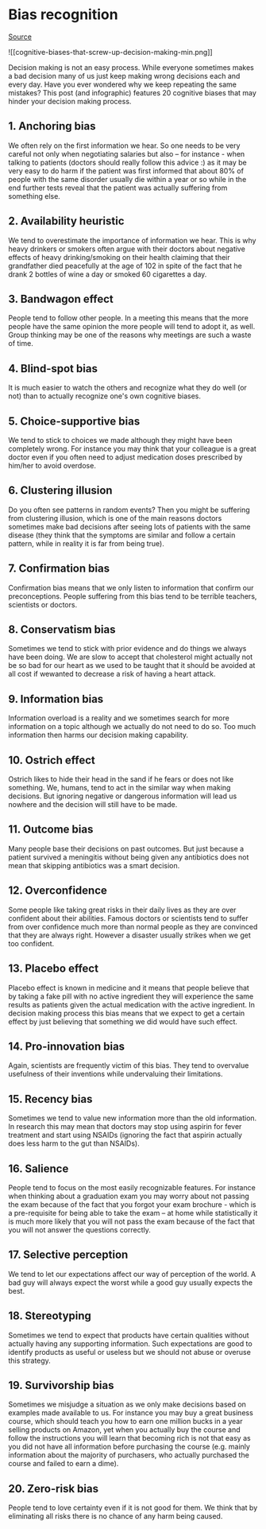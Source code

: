 # Bias recognition

[Source](https://www.lifehacker.com.au/2015/09/this-graphic-explains-20-cognitive-biases-that-affect-your-decision-making/)

![[cognitive-biases-that-screw-up-decision-making-min.png]]

Decision making is not an easy process. While everyone sometimes makes a bad decision many of us just keep making wrong decisions each and every day. Have you ever wondered why we keep repeating the same mistakes? This post (and infographic) features 20 cognitive biases that may hinder your decision making process.

## 1\. Anchoring bias

We often rely on the first information we hear. So one needs to be very careful not only when negotiating salaries but also – for instance - when talking to patients (doctors should really follow this advice :) as it may be very easy to do harm if the patient was first informed that about 80% of people with the same disorder usually die within a year or so while in the end further tests reveal that the patient was actually suffering from something else.

## 2\. Availability heuristic

We tend to overestimate the importance of information we hear. This is why heavy drinkers or smokers often argue with their doctors about negative effects of heavy drinking/smoking on their health claiming that their grandfather died peacefully at the age of 102 in spite of the fact that he drank 2 bottles of wine a day or smoked 60 cigarettes a day.

## 3\. Bandwagon effect

People tend to follow other people. In a meeting this means that the more people have the same opinion the more people will tend to adopt it, as well. Group thinking may be one of the reasons why meetings are such a waste of time.

## 4\. Blind-spot bias

It is much easier to watch the others and recognize what they do well (or not) than to actually recognize one's own cognitive biases.

## 5\. Choice-supportive bias

We tend to stick to choices we made although they might have been completely wrong. For instance you may think that your colleague is a great doctor even if you often need to adjust medication doses prescribed by him/her to avoid overdose.

## 6\. Clustering illusion

Do you often see patterns in random events? Then you might be suffering from clustering illusion, which is one of the main reasons doctors sometimes make bad decisions after seeing lots of patients with the same disease (they think that the symptoms are similar and follow a certain pattern, while in reality it is far from being true).

## 7\. Confirmation bias

Confirmation bias means that we only listen to information that confirm our preconceptions. People suffering from this bias tend to be terrible teachers, scientists or doctors.

## 8\. Conservatism bias

Sometimes we tend to stick with prior evidence and do things we always have been doing. We are slow to accept that cholesterol might actually not be so bad for our heart as we used to be taught that it should be avoided at all cost if wewanted to decrease a risk of having a heart attack.

## 9\. Information bias

Information overload is a reality and we sometimes search for more information on a topic although we actually do not need to do so. Too much information then harms our decision making capability.

## 10\. Ostrich effect

Ostrich likes to hide their head in the sand if he fears or does not like something. We, humans, tend to act in the similar way when making decisions. But ignoring negative or dangerous information will lead us nowhere and the decision will still have to be made.

## 11\. Outcome bias

Many people base their decisions on past outcomes. But just because a patient survived a meningitis without being given any antibiotics does not mean that skipping antibiotics was a smart decision.

## 12\. Overconfidence

Some people like taking great risks in their daily lives as they are over confident about their abilities. Famous doctors or scientists tend to suffer from over confidence much more than normal people as they are convinced that they are always right. However a disaster usually strikes when we get too confident.

## 13\. Placebo effect

Placebo effect is known in medicine and it means that people believe that by taking a fake pill with no active ingredient they will experience the same results as patients given the actual medication with the active ingredient. In decision making process this bias means that we expect to get a certain effect by just believing that something we did would have such effect.

## 14\. Pro-innovation bias

Again, scientists are frequently victim of this bias. They tend to overvalue usefulness of their inventions while undervaluing their limitations.

## 15\. Recency bias

Sometimes we tend to value new information more than the old information. In research this may mean that doctors may stop using aspirin for fever treatment and start using NSAIDs (ignoring the fact that aspirin actually does less harm to the gut than NSAIDs).

## 16\. Salience

People tend to focus on the most easily recognizable features. For instance when thinking about a graduation exam you may worry about not passing the exam because of the fact that you forgot your exam brochure - which is a pre-requisite for being able to take the exam – at home while statistically it is much more likely that you will not pass the exam because of the fact that you will not answer the questions correctly.

## 17\. Selective perception

We tend to let our expectations affect our way of perception of the world. A bad guy will always expect the worst while a good guy usually expects the best.

## 18\. Stereotyping

Sometimes we tend to expect that products have certain qualities without actually having any supporting information. Such expectations are good to identify products as useful or useless but we should not abuse or overuse this strategy.

## 19\. Survivorship bias

Sometimes we misjudge a situation as we only make decisions based on examples made available to us. For instance you may buy a great business course, which should teach you how to earn one million bucks in a year selling products on Amazon, yet when you actually buy the course and follow the instructions you will learn that becoming rich is not that easy as you did not have all information before purchasing the course (e.g. mainly information about the majority of purchasers, who actually purchased the course and failed to earn a dime).

## 20\. Zero-risk bias

People tend to love certainty even if it is not good for them. We think that by eliminating all risks there is no chance of any harm being caused.
